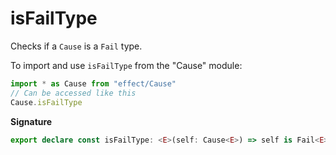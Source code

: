 # isFailType

Checks if a `Cause` is a `Fail` type.

To import and use `isFailType` from the "Cause" module:

```ts
import * as Cause from "effect/Cause"
// Can be accessed like this
Cause.isFailType
```

**Signature**

```ts
export declare const isFailType: <E>(self: Cause<E>) => self is Fail<E>
```

